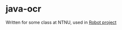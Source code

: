 # java-ocr
Written for some class at NTNU, used in [Robot project](https://www.youtube.com/watch?v=qPYcxbMghyo)
